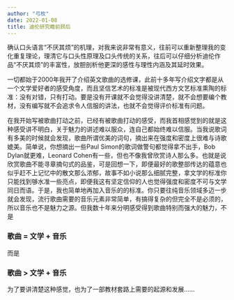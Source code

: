 ```yaml
---
author: "弓枚"
date: 2022-01-08
title: 迪伦研究瞻前顾后
---
```


确认口头语言“不厌其烦”的机理，对我来说非常有意义，往前可以重新整理我的变化重复理论，理清它与口头性原理及口头传统的关系，往后可以仔细分析迪伦作品“不厌其烦”的丰富性，放胆剖析他更深的感性与理性内涵及其延时效果。

一切都始于2000年我开了介绍英文歌曲的选修课，此前十多年写介绍文字都是从一个文学爱好者的感受角度，而且坚信艺术的标准是被现代西方文艺标准熏陶的标准：没有对错，只有打动。要是没有开课就不会觉得没讲清楚，就不会想要编个教材，没有编写就不会追求令人信服的讲法，也就不会觉得评价标准有问题。

在我开始写被歌曲打动之前，已经有被歌曲打动的感受，而我首相感觉到的就是这种感受讲不明白，关于魅力的讲述难以服众，连自己都始终难以信服。当我说歌词有多美的时候就会发现，歌曲所谓优美的词句，摘出来在强度和密度上很难与诗歌媲美。简单说，你想摘出一些Paul Simon的歌词做警句都觉得拿不出手，Bob Dylan就更难，Leonard Cohen有一些，但也不像我曾欣赏诗人那么多。也就是说欣赏歌曲不能寻章摘句式的品鉴，可是回想一下，即便最好的歌整部传达的蕴意也似乎赶不上记忆中的散文那么浓郁，故事不如小说那么细腻完整，拿文学的标准你只能找到够水准一些亮点，即便我这有坚定信仰的人也觉得强度和密度不可与文学同日而语。于是，我也简单地再加入音乐的的标准。你只要往纯音乐领域多迈一步就会发现，流行歌曲需要的音乐元素非常简单，有搞得复杂的但完全不是必须的，所以音乐也不是魅力之源。但我数十年来分明感受得到歌曲特别而强大的魅力，不是

### 歌曲 = 文学 + 音乐

而是

### 歌曲 > 文学 + 音乐

为了要讲清楚这种感觉，也为了一部教材套路上需要的起源和发展……
